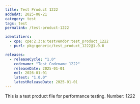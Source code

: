 ```yaml
---
title: Test Product 1222
addedAt: 2025-08-21
category: test
tags: test
permalink: /test-product-1222

identifiers:
  - cpe: cpe:2.3:a:testvendor:test_product_1222
  - purl: pkg:generic/test_product_1222@1.0.0

releases:
  - releaseCycle: "1.0"
    codename: "Test Codename 1222"
    releaseDate: 2025-01-01
    eol: 2026-01-01
    latest: "1.0.0"
    latestReleaseDate: 2025-01-01
---
```


This is a test product file for performance testing. Number: 1222
